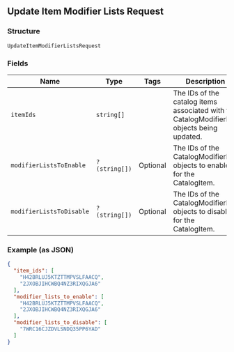 ## Update Item Modifier Lists Request

### Structure

`UpdateItemModifierListsRequest`

### Fields

| Name | Type | Tags | Description |
|  --- | --- | --- | --- |
| `itemIds` | `string[]` |  | The IDs of the catalog items associated with the CatalogModifierList objects being updated. |
| `modifierListsToEnable` | `?(string[])` | Optional | The IDs of the CatalogModifierList objects to enable for the CatalogItem. |
| `modifierListsToDisable` | `?(string[])` | Optional | The IDs of the CatalogModifierList objects to disable for the CatalogItem. |

### Example (as JSON)

```json
{
  "item_ids": [
    "H42BRLUJ5KTZTTMPVSLFAACQ",
    "2JXOBJIHCWBQ4NZ3RIXQGJA6"
  ],
  "modifier_lists_to_enable": [
    "H42BRLUJ5KTZTTMPVSLFAACQ",
    "2JXOBJIHCWBQ4NZ3RIXQGJA6"
  ],
  "modifier_lists_to_disable": [
    "7WRC16CJZDVLSNDQ35PP6YAD"
  ]
}
```

